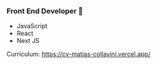 ### Front End Developer 🤞

- JavaScript
- React
- Next JS

Curriculum: https://cv-matias-collavini.vercel.app/
